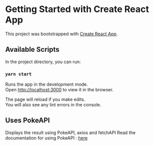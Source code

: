 # Getting Started with Create React App

This project was bootstrapped with [Create React App](https://github.com/facebook/create-react-app).

## Available Scripts

In the project directory, you can run:

### `yarn start`

Runs the app in the development mode.\
Open [http://localhost:3000](http://localhost:3000) to view it in the browser.

The page will reload if you make edits.\
You will also see any lint errors in the console.

## Uses PokeAPI
Displays the result using PokeAPI, axios and fetchAPI
Read the documentation for using PokeAPI : [here](https://pokeapi.co/docs/v2)

